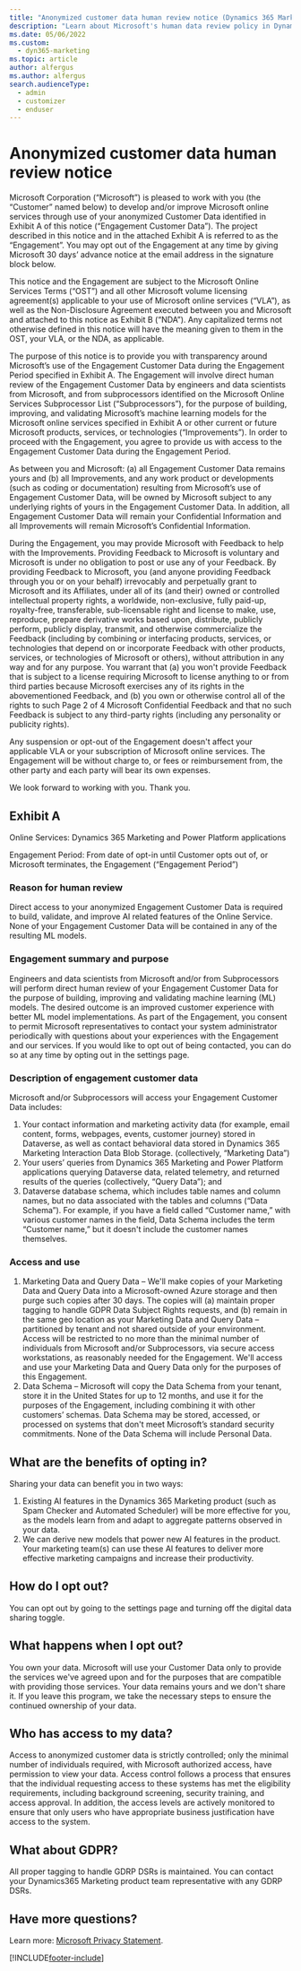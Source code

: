 ```yaml
---
title: "Anonymized customer data human review notice (Dynamics 365 Marketing) | Microsoft Docs"
description: "Learn about Microsoft's human data review policy in Dynamics 365 Marketing."
ms.date: 05/06/2022
ms.custom: 
  - dyn365-marketing
ms.topic: article
author: alfergus
ms.author: alfergus
search.audienceType: 
  - admin
  - customizer
  - enduser
---
```


# Anonymized customer data human review notice

Microsoft Corporation (“Microsoft”) is pleased to work with you (the “Customer” named below) to develop and/or improve Microsoft online services through use of your anonymized Customer Data identified in Exhibit A of this notice (“Engagement Customer Data”). The project described in this notice and in the attached Exhibit A is referred to as the “Engagement”. You may opt out of the Engagement at any time by giving Microsoft 30 days’ advance notice at the email address in the signature block below.

This notice and the Engagement are subject to the Microsoft Online Services Terms (“OST”) and all other Microsoft volume licensing agreement(s) applicable to your use of Microsoft online services (“VLA”), as well as the Non-Disclosure Agreement executed between you and Microsoft and attached to this notice as Exhibit B (“NDA”). Any capitalized terms not otherwise defined in this notice will have the meaning given to them in the OST, your VLA, or the NDA, as applicable.

The purpose of this notice is to provide you with transparency around Microsoft’s use of the Engagement Customer Data during the Engagement Period specified in Exhibit A. The Engagement will involve direct human review of the Engagement Customer Data by engineers and data scientists from Microsoft, and from subprocessors identified on the Microsoft Online Services Subprocessor List (“Subprocessors”), for the purpose of building, improving, and validating Microsoft’s machine learning models for the Microsoft online services specified in Exhibit A or other current or future Microsoft products, services, or technologies (“Improvements”). In order to proceed with the Engagement, you agree to provide us with access to the Engagement Customer Data during the Engagement Period.

As between you and Microsoft: (a) all Engagement Customer Data remains yours and (b) all Improvements, and any work product or developments (such as coding or documentation) resulting from Microsoft’s use of Engagement Customer Data, will be owned by Microsoft subject to any underlying rights of yours in the Engagement Customer Data. In addition, all Engagement Customer Data will remain your Confidential Information and all Improvements will remain Microsoft’s Confidential Information.

During the Engagement, you may provide Microsoft with Feedback to help with the Improvements. Providing Feedback to Microsoft is voluntary and Microsoft is under no obligation to post or use any of your Feedback. By providing Feedback to Microsoft, you (and anyone providing Feedback through you or on your behalf) irrevocably and perpetually grant to Microsoft and its Affiliates, under all of its (and their) owned or controlled intellectual property rights, a worldwide, non-exclusive, fully paid-up, royalty-free, transferable, sub-licensable right and license to make, use, reproduce, prepare derivative works based upon, distribute, publicly perform, publicly display, transmit, and otherwise commercialize the Feedback (including by combining or interfacing products, services, or technologies that depend on or incorporate Feedback with other products, services, or technologies of Microsoft or others), without attribution in any way and for any purpose. You warrant that (a) you won't provide Feedback that is subject to a license requiring Microsoft to license anything to or from third parties because Microsoft exercises any of its rights in the abovementioned Feedback, and (b) you own or otherwise control all of the rights to such Page 2 of 4 Microsoft Confidential Feedback and that no such Feedback is subject to any third-party rights (including any personality or publicity rights).

Any suspension or opt-out of the Engagement doesn't affect your applicable VLA or your subscription of Microsoft online services. The Engagement will be without charge to, or fees or reimbursement from, the other party and each party will bear its own expenses.

We look forward to working with you. Thank you.

## Exhibit A

Online Services: Dynamics 365 Marketing and Power Platform applications

Engagement Period: From date of opt-in until Customer opts out of, or Microsoft terminates, the Engagement (“Engagement Period”)

### Reason for human review

Direct access to your anonymized Engagement Customer Data is required to build, validate, and improve AI related features of the Online Service. None of your Engagement Customer Data will be contained in any of the resulting ML models.

### Engagement summary and purpose

Engineers and data scientists from Microsoft and/or from Subprocessors will perform direct human review of your Engagement Customer Data for the purpose of building, improving and validating machine learning (ML) models. The desired outcome is an improved customer experience with better ML model implementations.  As part of the Engagement, you consent to permit Microsoft representatives to contact your system administrator periodically with questions about your experiences with the Engagement and our services.  If you would like to opt out of being contacted, you can do so at any time by opting out in the settings page.

### Description of engagement customer data

Microsoft and/or Subprocessors will access your Engagement Customer Data includes:

1. Your contact information and marketing activity data (for example, email content, forms, webpages, events, customer journey) stored in Dataverse, as well as contact behavioral data stored in Dynamics 365 Marketing Interaction Data Blob Storage.  (collectively, “Marketing Data”)
1. Your users’ queries from Dynamics 365 Marketing and Power Platform applications querying Dataverse data, related telemetry, and returned results of the queries (collectively, “Query Data”); and
1. Dataverse database schema, which includes table names and column names, but no data associated with the tables and columns (“Data Schema”).  For example, if you have a field called “Customer name,” with various customer names in the field, Data Schema includes the term “Customer name,” but it doesn't include the customer names themselves.

### Access and use

1. Marketing Data and Query Data – We'll make copies of your Marketing Data and Query Data into a Microsoft-owned Azure storage and then purge such copies after 30 days. The copies will (a) maintain proper tagging to handle GDPR Data Subject Rights requests, and (b) remain in the same geo location as your Marketing Data and Query Data – partitioned by tenant and not shared outside of your environment. Access will be restricted to no more than the minimal number of individuals from Microsoft and/or Subprocessors, via secure access workstations, as reasonably needed for the Engagement. We'll access and use your Marketing Data and Query Data only for the purposes of this Engagement.
1. Data Schema – Microsoft will copy the Data Schema from your tenant, store it in the United States for up to 12 months, and use it for the purposes of the Engagement, including combining it with other customers’ schemas. Data Schema may be stored, accessed, or processed on systems that don't meet Microsoft’s standard security commitments. None of the Data Schema will include Personal Data.

## What are the benefits of opting in?

Sharing your data can benefit you in two ways:

1. Existing AI features in the Dynamics 365 Marketing product (such as Spam Checker and Automated Scheduler) will be more effective for you, as the models learn from and adapt to aggregate patterns observed in your data.
1. We can derive new models that power new AI features in the product. Your marketing team(s) can use these AI features to deliver more effective marketing campaigns and increase their productivity.

## How do I opt out?

You can opt out by going to the settings page and turning off the digital data sharing toggle.

## What happens when I opt out?

You own your data. Microsoft will use your Customer Data only to provide the services we've agreed upon and for the purposes that are compatible with providing those services. Your data remains yours and we don't share it. If you leave this program, we take the necessary steps to ensure the continued ownership of your data.

## Who has access to my data?

Access to anonymized customer data is strictly controlled; only the minimal number of individuals required, with Microsoft authorized access, have permission to view your data. Access control follows a process that ensures that the individual requesting access to these systems has met the eligibility requirements, including background screening, security training, and access approval. In addition, the access levels are actively monitored to ensure that only users who have appropriate business justification have access to the system.

## What about GDPR?

All proper tagging to handle GDRP DSRs is maintained. You can contact your Dynamics365 Marketing product team representative with any GDRP DSRs.

## Have more questions?

Learn more: [Microsoft Privacy Statement](https://go.microsoft.com/fwlink/?LinkId=512132).

[!INCLUDE[footer-include](../includes/footer-banner.md)]